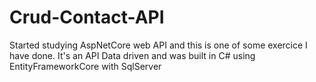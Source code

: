 # Crud-Contact-API
Started studying AspNetCore web API and this is one of some exercice I have done. It's an API Data driven and was built in C# using EntityFrameworkCore with SqlServer
